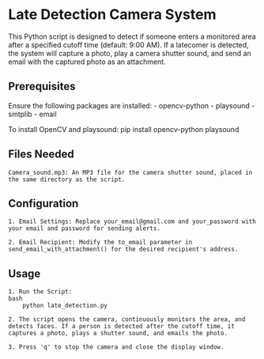# Late Detection Camera System

This Python script is designed to detect if someone enters a monitored area after a specified cutoff time (default: 9:00 AM). If a latecomer is detected, the system will capture a photo, play a camera shutter sound, and send an email with the captured photo as an attachment.

## Prerequisites

Ensure the following packages are installed:
    - opencv-python
    - playsound
    - smtplib
    - email

To install OpenCV and playsound: pip install opencv-python playsound

## Files Needed

    Camera_sound.mp3: An MP3 file for the camera shutter sound, placed in the same directory as the script.

## Configuration

    1. Email Settings: Replace your_email@gmail.com and your_password with your email and password for sending alerts.

    2. Email Recipient: Modify the to_email parameter in send_email_with_attachment() for the desired recipient's address.

## Usage

    1. Run the Script: 
    bash 
        python late_detection.py

    2. The script opens the camera, continuously monitors the area, and detects faces. If a person is detected after the cutoff time, it captures a photo, plays a shutter sound, and emails the photo.

    3. Press 'q' to stop the camera and close the display window.
